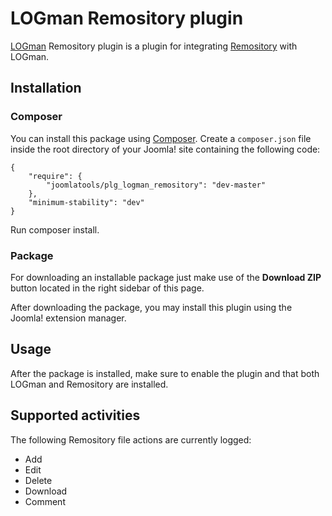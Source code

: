 LOGman Remository plugin
========================

[LOGman](http://www.joomlatools.com/logman) Remository plugin is a plugin for integrating [Remository](http://remository.com/) with LOGman.

## Installation

### Composer

You can install this package using [Composer](https://getcomposer.org/). Create a `composer.json` file inside the root directory of your Joomla! site containing the following code:

```
{
    "require": {        
        "joomlatools/plg_logman_remository": "dev-master"
    },
    "minimum-stability": "dev"
}
```

Run composer install.

### Package

For downloading an installable package just make use of the **Download ZIP** button located in the right sidebar of this page.

After downloading the package, you may install this plugin using the Joomla! extension manager.

## Usage

After the package is installed, make sure to enable the plugin and that both LOGman and Remository are installed.

## Supported activities

The following Remository file actions are currently logged:

* Add
* Edit
* Delete
* Download
* Comment
